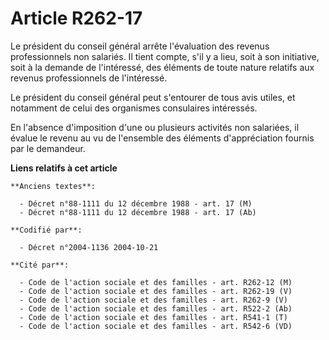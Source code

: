 # Article R262-17

Le président du conseil général arrête l'évaluation des revenus professionnels non salariés. Il tient compte, s'il y a lieu,
soit à son initiative, soit à la demande de l'intéressé, des éléments de toute nature relatifs aux revenus professionnels de
l'intéressé.

Le président du conseil général peut s'entourer de tous avis utiles, et notamment de celui des organismes consulaires
intéressés.

En l'absence d'imposition d'une ou plusieurs activités non salariées, il évalue le revenu au vu de l'ensemble des éléments
d'appréciation fournis par le demandeur.

**Liens relatifs à cet article**

	**Anciens textes**:

	  - Décret n°88-1111 du 12 décembre 1988 - art. 17 (M)
	  - Décret n°88-1111 du 12 décembre 1988 - art. 17 (Ab)

	**Codifié par**:

	  - Décret n°2004-1136 2004-10-21

	**Cité par**:

	  - Code de l'action sociale et des familles - art. R262-12 (M)
	  - Code de l'action sociale et des familles - art. R262-19 (V)
	  - Code de l'action sociale et des familles - art. R262-9 (V)
	  - Code de l'action sociale et des familles - art. R522-2 (Ab)
	  - Code de l'action sociale et des familles - art. R541-1 (T)
	  - Code de l'action sociale et des familles - art. R542-6 (VD)
